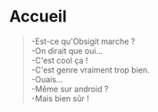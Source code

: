 # Accueil

> -Est-ce qu'Obsigit marche ?  
> -On dirait que oui...  
> -C'est cool ça !  
> -C'est genre vraiment trop bien.  
> -Ouais...  
> -Même sur android ?  
> -Mais bien sûr !
